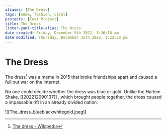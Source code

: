 ```yaml
---
aliases: [The Dress]
tags: [meme, fashion, viral]
projects: [Test Project]
title: The Dress
linter-yaml-title-alias: The Dress
date created: Friday, December 9th 2022, 1:36:16 am
date modified: Thursday, December 15th 2022, 1:22:30 pm
---
```


# The Dress

The dress[^1] was a meme in 2015 that broke friendships apart and caused a full out war on the internet.

No one could decide whether the dress was blue or gold. Unlike the Harlem Shake, [[202212090137]] , which brought people together, the dress caused a impassable rift in an already divided nation.

![[The_dress_blueblackwhitegold.jpeg]]

[^1]: [The dress - Wikipedia](https://en.wikipedia.org/wiki/The_dress)
